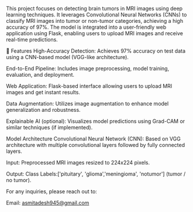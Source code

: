 This project focuses on detecting brain tumors in MRI images using deep learning techniques. It leverages Convolutional Neural Networks (CNNs) to classify MRI images into tumor or non-tumor categories, achieving a high accuracy of 97%. The model is integrated into a user-friendly web application using Flask, enabling users to upload MRI images and receive real-time predictions.

🚀 Features
High-Accuracy Detection: Achieves 97% accuracy on test data using a CNN-based model (VGG-like architecture).

End-to-End Pipeline: Includes image preprocessing, model training, evaluation, and deployment.

Web Application: Flask-based interface allowing users to upload MRI images and get instant results.

Data Augmentation: Utilizes image augmentation to enhance model generalization and robustness.

Explainable AI (optional): Visualizes model predictions using Grad-CAM or similar techniques (if implemented).

Model Architecture
Convolutional Neural Network (CNN): Based on VGG architecture with multiple convolutional layers followed by fully connected layers.

Input: Preprocessed MRI images resized to 224x224 pixels.

Output: Class Labels:['pituitary', 'glioma','meningioma', 'notumor'] (tumor / no tumor).




For any inquiries, please reach out to:

Email: asmitadesh945@gmail.com

